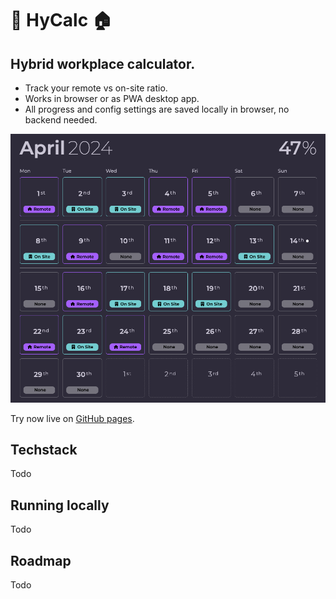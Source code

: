 # 🏢 HyCalc 🏠

## Hybrid workplace calculator.

 - Track your remote vs on-site ratio.
 - Works in browser or as PWA desktop app.
 - All progress and config settings are saved locally in browser, no backend needed.

![alt text](https://github.com/A-A-Z/hycalc/raw/main/src/common/screenshot1.png "HyCalc screenshot")

Try now live on [GitHub pages](https://a-a-z.github.io/hycalc/).

## Techstack

Todo

## Running locally

Todo

## Roadmap

Todo
